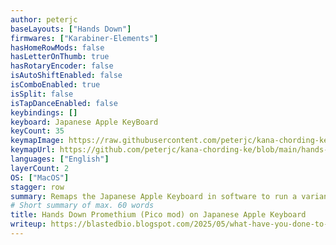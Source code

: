 ```yaml
---
author: peterjc
baseLayouts: ["Hands Down"]
firmwares: ["Karabiner-Elements"]
hasHomeRowMods: false
hasLetterOnThumb: true
hasRotaryEncoder: false
isAutoShiftEnabled: false
isComboEnabled: true
isSplit: false
isTapDanceEnabled: false
keybindings: []
keyboard: Japanese Apple KeyBoard
keyCount: 35
keymapImage: https://raw.githubusercontent.com/peterjc/kana-chording-ke/main/hands-down-on-jis-macbook.jpeg
keymapUrl: https://github.com/peterjc/kana-chording-ke/blob/main/hands-down-on-jis-macbook.md
languages: ["English"]
layerCount: 2
OS: ["MacOS"]
stagger: row
summary: Remaps the Japanese Apple Keyboard in software to run a variant of the inverted Hands Down Promethium layout, with a navigation layer, combos, and thumb keys. This tries to mimic a split iortholinear keyboard with a double wide-mod.
# Short summary of max. 60 words
title: Hands Down Promethium (Pico mod) on Japanese Apple Keyboard
writeup: https://blastedbio.blogspot.com/2025/05/what-have-you-done-to-your-keyboard.html
---
```

